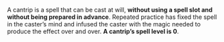 A cantrip is a spell that can be cast at will, **without using a spell slot and without being prepared in advance**. Repeated practice has fixed the spell in the caster’s mind and infused the caster with the magic needed to produce the effect over and over. **A cantrip’s spell level is 0**.
